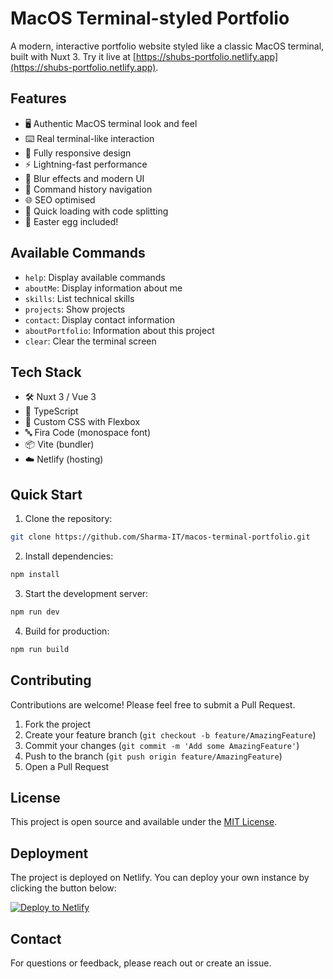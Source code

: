 # MacOS Terminal-styled Portfolio

A modern, interactive portfolio website styled like a classic MacOS terminal, built with Nuxt 3. Try it live at [https://shubs-portfolio.netlify.app](https://shubs-portfolio.netlify.app).

## Features

- 🖥️ Authentic MacOS terminal look and feel
- ⌨️ Real terminal-like interaction
- 📱 Fully responsive design
- ⚡ Lightning-fast performance
- 🎨 Blur effects and modern UI
- 💾 Command history navigation
- 🌐 SEO optimised
- 🚀 Quick loading with code splitting
- 🎯 Easter egg included!

## Available Commands

- `help`: Display available commands
- `aboutMe`: Display information about me
- `skills`: List technical skills
- `projects`: Show projects
- `contact`: Display contact information
- `aboutPortfolio`: Information about this project
- `clear`: Clear the terminal screen

## Tech Stack

- 🛠️ Nuxt 3 / Vue 3
- 📝 TypeScript
- 🎨 Custom CSS with Flexbox
- 🔤 Fira Code (monospace font)
- 📦 Vite (bundler)
- ☁️ Netlify (hosting)

## Quick Start

1. Clone the repository:
```bash
git clone https://github.com/Sharma-IT/macos-terminal-portfolio.git
```

2. Install dependencies:
```bash
npm install
```

3. Start the development server:
```bash
npm run dev
```

4. Build for production:
```bash
npm run build
```

## Contributing

Contributions are welcome! Please feel free to submit a Pull Request.

1. Fork the project
2. Create your feature branch (`git checkout -b feature/AmazingFeature`)
3. Commit your changes (`git commit -m 'Add some AmazingFeature'`)
4. Push to the branch (`git push origin feature/AmazingFeature`)
5. Open a Pull Request

## License

This project is open source and available under the [MIT License](LICENSE).

## Deployment

The project is deployed on Netlify. You can deploy your own instance by clicking the button below:

[![Deploy to Netlify](https://www.netlify.com/img/deploy/button.svg)](https://app.netlify.com/claim#eyJhbGciOiJIUzI1NiIsInR5cCI6IkpXVCJ9.eyJjbGllbnRfaWQiOiI4REJuSVRGbW92dFplSVVZMk5Xbm1wZ2VkVW1YWjllX0xWUVI2dm0xb3g0Iiwic2Vzc2lvbl9pZCI6InNiMS1zdnJyZmk6MTEyMjM4MyIsImlhdCI6MTcyODEzNzEzNX0.ln7Utvpxdi63KEOSFXMtuhXcg_Cv1l1Bmt_v7ZT6WrY)

## Contact

For questions or feedback, please reach out or create an issue.